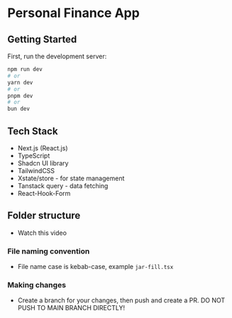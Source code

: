 # Personal Finance App

## Getting Started

First, run the development server:

```bash
npm run dev
# or
yarn dev
# or
pnpm dev
# or
bun dev
```

<!-- Open [http://localhost:3000](http://localhost:3000) with your browser to see the result.

You can start editing the page by modifying `app/page.tsx`. The page auto-updates as you edit the file.

This project uses [`next/font`](https://nextjs.org/docs/app/building-your-application/optimizing/fonts) to automatically optimize and load [Geist](https://vercel.com/font), a new font family for Vercel. -->

## Tech Stack

- Next.js (React.js)
- TypeScript
- Shadcn UI library
- TailwindCSS
- Xstate/store - for state management
- Tanstack query - data fetching
- React-Hook-Form

## Folder structure

- Watch this video

### File naming convention

- File name case is kebab-case, example `jar-fill.tsx`

### Making changes

- Create a branch for your changes, then push and create a PR. DO NOT PUSH TO MAIN BRANCH DIRECTLY!
